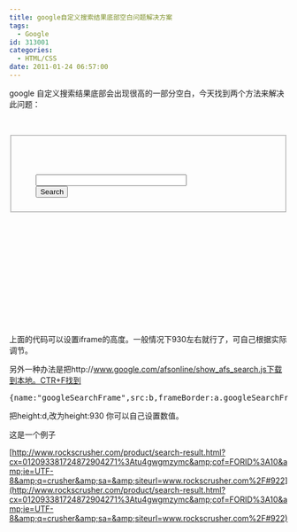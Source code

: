 ```yaml
---
title: google自定义搜索结果底部空白问题解决方案
tags:
  - Google
id: 313001
categories:
  - HTML/CSS
date: 2011-01-24 06:57:00
---
```


google 自定义搜索结果底部会出现很高的一部分空白，今天找到两个方法来解决此问题：
 <pre class="brush: xml">
<form action="search-result.html">
  <fieldset>
    <input type="hidden" name="cx" value="012093381724872904271:tu4gwgmzymc" />
    <input type="hidden" name="cof" value="FORID:10" />
    <input type="hidden" name="ie" value="UTF-8" />
    <input type="text" name="q" size="31" class="form_inputtext" />
    <input type="submit" name="sa" value="Search" class="searchBtn" />
  </fieldset>
</form>

<div id="cse-search-results"></div>
<script type="text/javascript">
	var googleSearchIframeName = "cse-search-results";
	var googleSearchFormName = "cse-search-box";
	var googleSearchFrameWidth = 600;
	var googleSearchDomain = "www.google.com";
	var googleSearchPath = "/cse";
</script>
<script type="text/javascript" src="http://www.google.com/afsonline/show_afs_search.js"></script>
<script type="text/javascript">
	try{document.getElementsByName('googleSearchFrame')[0].height=910;}catch(e){}
</script>
</pre>
<pre class="brush: xml">
<script type="text/javascript">
        try{document.getElementsByName('googleSearchFrame')[0].height=910;}catch(e){}
      </script>
</pre>

上面的代码可以设置iframe的高度。一般情况下930左右就行了，可自己根据实际调节。

另外一种办法是把http://www.google.com/afsonline/show_afs_search.js下载到本地。CTR+F找到<pre class="brush: js">{name:"googleSearchFrame",src:b,frameBorder:a.googleSearchFrameborder,width:c,height:d,</pre>
把height:d,改为height:930 你可以自己设置数值。

这是一个例子

[http://www.rockscrusher.com/product/search-result.html?cx=012093381724872904271%3Atu4gwgmzymc&amp;cof=FORID%3A10&amp;ie=UTF-8&amp;q=crusher&amp;sa=&amp;siteurl=www.rockscrusher.com%2F#922](http://www.rockscrusher.com/product/search-result.html?cx=012093381724872904271%3Atu4gwgmzymc&amp;cof=FORID%3A10&amp;ie=UTF-8&amp;q=crusher&amp;sa=&amp;siteurl=www.rockscrusher.com%2F#922)